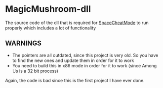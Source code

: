 # MagicMushroom-dll
The source code of the dll that is required for <a href="https://github.com/PoseidonPhoenix/SpaceCheatMode">SpaceCheatMode</a> to run properly which includes a lot of functionality

## WARNINGS

- The pointers are all outdated, since this project is very old. So you have to find the new ones and update them in order for it to work
- You need to build this in x86 mode in order for it to work (since Among Us is a 32 bit process)

Again, the code is bad since this is the first project I have ever done.
